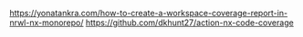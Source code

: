 https://yonatankra.com/how-to-create-a-workspace-coverage-report-in-nrwl-nx-monorepo/
https://github.com/dkhunt27/action-nx-code-coverage
